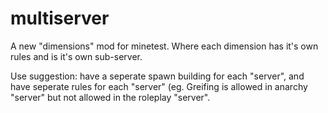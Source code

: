 # multiserver
A new "dimensions" mod for minetest. Where each dimension has it's own rules and is it's own sub-server.

Use suggestion: have a seperate spawn building for each "server", and have seperate rules for each "server" (eg. Greifing is allowed in anarchy "server" but not allowed in the roleplay "server".
